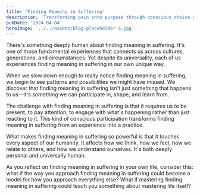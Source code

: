 ```yaml
---
title: 'Finding Meaning in Suffering'
description: 'Transforming pain into purpose through conscious choice and perspective'
pubDate: '2024-04-04'
heroImage: '../../assets/blog-placeholder-3.jpg'
---
```


There's something deeply human about finding meaning in suffering. It's one of those fundamental experiences that connects us across cultures, generations, and circumstances. Yet despite its universality, each of us experiences finding meaning in suffering in our own unique way.

When we slow down enough to really notice finding meaning in suffering, we begin to see patterns and possibilities we might have missed. We discover that finding meaning in suffering isn't just something that happens to us—it's something we can participate in, shape, and learn from.

The challenge with finding meaning in suffering is that it requires us to be present, to pay attention, to engage with what's happening rather than just reacting to it. This kind of conscious participation transforms finding meaning in suffering from an experience into a practice.

What makes finding meaning in suffering so powerful is that it touches every aspect of our humanity. It affects how we think, how we feel, how we relate to others, and how we understand ourselves. It's both deeply personal and universally human.

As you reflect on finding meaning in suffering in your own life, consider this: what if the way you approach finding meaning in suffering could become a model for how you approach everything else? What if mastering finding meaning in suffering could teach you something about mastering life itself?